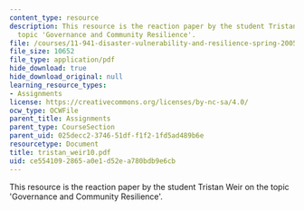 ```yaml
---
content_type: resource
description: This resource is the reaction paper by the student Tristan Weir on the
  topic 'Governance and Community Resilience'.
file: /courses/11-941-disaster-vulnerability-and-resilience-spring-2005/ce5541092865a0e1d52ea780bdb9e6cb_tristan_weir10.pdf
file_size: 10652
file_type: application/pdf
hide_download: true
hide_download_original: null
learning_resource_types:
- Assignments
license: https://creativecommons.org/licenses/by-nc-sa/4.0/
ocw_type: OCWFile
parent_title: Assignments
parent_type: CourseSection
parent_uid: 025decc2-3746-51df-f1f2-1fd5ad489b6e
resourcetype: Document
title: tristan_weir10.pdf
uid: ce554109-2865-a0e1-d52e-a780bdb9e6cb
---
```

This resource is the reaction paper by the student Tristan Weir on the topic 'Governance and Community Resilience'.